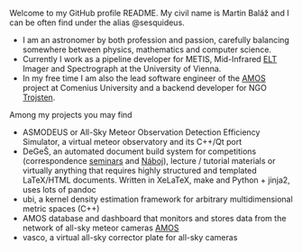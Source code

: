 Welcome to my GitHub profile README. My civil name is Martin Baláž and I can be often find under the alias @sesquideus.

- I am an astronomer by both profession and passion, carefully balancing somewhere between physics, mathematics and computer science.
- Currently I work as a pipeline developer for METIS, Mid-Infrared [ELT](https://en.wikipedia.org/wiki/Extremely_Large_Telescope)
  Imager and Spectrograph at the University of Vienna.
- In my free time I am also the lead software engineer of the
  [AMOS](https://fmph.uniba.sk/en/microsites/daa/division-of-astronomy-and-astrophysics/research/meteors/amos/)
  project at Comenius University and a backend developer for NGO [Trojsten](https://trojsten.sk/).

Among my projects you may find
- ASMODEUS or All-Sky Meteor Observation Detection Efficiency Simulator, a virtual meteor observatory and its C++/Qt port
- DeGeŠ, an automated document build system for competitions (correspondence [seminars](https://fks.sk/) and [Náboj](https://physics.naboj.org/)),
  lecture / tutorial materials or virtually anything that requires highly structured and templated LaTeX/HTML documents.
  Written in XeLaTeX, make and Python + jinja2, uses lots of pandoc
- ubi, a kernel density estimation framework for arbitrary multidimensional metric spaces (C++)
- AMOS database and dashboard that monitors and stores data from the network of all-sky meteor cameras
  [AMOS](https://fmph.uniba.sk/en/microsites/daa/division-of-astronomy-and-astrophysics/research/meteors/amos/)
- vasco, a virtual all-sky corrector plate for all-sky cameras

<!---
sesquideus/sesquideus is a ✨ special ✨ repository because its `README.md` (this file) appears on your GitHub profile.
You can click the Preview link to take a look at your changes.
--->
